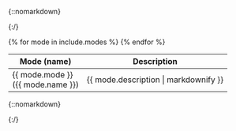 {::nomarkdown}<div class="table">{:/}

<table>
  <thead>
    <tr>
      <th>Mode (name)</th>
      <th>Description</th>
    </tr>
  </thead>
  <tbody>
    {% for mode in include.modes %}
    <tr>
      <td>{{ mode.mode }}<br/>({{ mode.name }})</td>
      <td>{{ mode.description | markdownify }}</td>
    </tr>
    {% endfor %}
  </tbody>
</table>

{::nomarkdown}</div>{:/}
